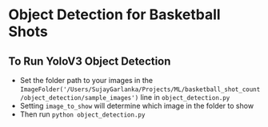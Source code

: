 # Object Detection for Basketball Shots

## 

## To Run YoloV3 Object Detection
- Set the folder path to your images in the `ImageFolder('/Users/SujayGarlanka/Projects/ML/basketball_shot_count/object_detection/sample_images')` line in `object_detection.py`
- Setting `image_to_show` will determine which image in the folder to show
- Then run `python object_detection.py`
